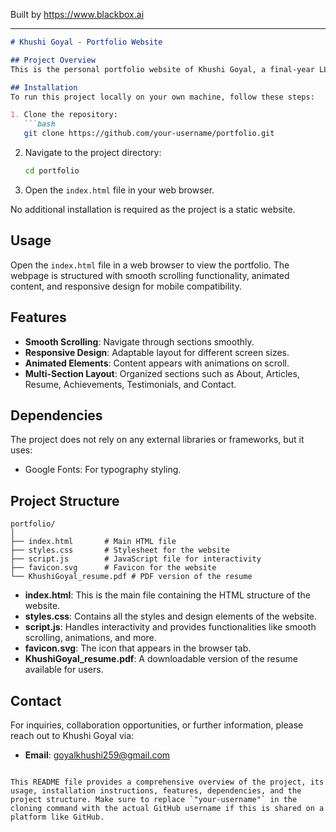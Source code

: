
Built by https://www.blackbox.ai

---

```markdown
# Khushi Goyal - Portfolio Website

## Project Overview
This is the personal portfolio website of Khushi Goyal, a final-year LL.B. (Hons.) student at Acropolis Institute of Law, Indore. The website showcases her academic achievements, research works, internships, and contact information, presenting a comprehensive view of her aspirations in the legal field.

## Installation
To run this project locally on your own machine, follow these steps:

1. Clone the repository:
   ```bash
   git clone https://github.com/your-username/portfolio.git
   ```
2. Navigate to the project directory:
   ```bash
   cd portfolio
   ```
3. Open the `index.html` file in your web browser.

No additional installation is required as the project is a static website.

## Usage
Open the `index.html` file in a web browser to view the portfolio. The webpage is structured with smooth scrolling functionality, animated content, and responsive design for mobile compatibility.

## Features
- **Smooth Scrolling**: Navigate through sections smoothly.
- **Responsive Design**: Adaptable layout for different screen sizes.
- **Animated Elements**: Content appears with animations on scroll.
- **Multi-Section Layout**: Organized sections such as About, Articles, Resume, Achievements, Testimonials, and Contact.

## Dependencies
The project does not rely on any external libraries or frameworks, but it uses:
- Google Fonts: For typography styling.

## Project Structure
```
portfolio/
│
├── index.html       # Main HTML file
├── styles.css       # Stylesheet for the website
├── script.js        # JavaScript file for interactivity
├── favicon.svg      # Favicon for the website
└── KhushiGoyal_resume.pdf # PDF version of the resume
```

- **index.html**: This is the main file containing the HTML structure of the website.
- **styles.css**: Contains all the styles and design elements of the website.
- **script.js**: Handles interactivity and provides functionalities like smooth scrolling, animations, and more.
- **favicon.svg**: The icon that appears in the browser tab.
- **KhushiGoyal_resume.pdf**: A downloadable version of the resume available for users.

## Contact
For inquiries, collaboration opportunities, or further information, please reach out to Khushi Goyal via:
- **Email**: [goyalkhushi259@gmail.com](mailto:goyalkhushi259@gmail.com)

```

This README file provides a comprehensive overview of the project, its usage, installation instructions, features, dependencies, and the project structure. Make sure to replace `"your-username"` in the cloning command with the actual GitHub username if this is shared on a platform like GitHub.